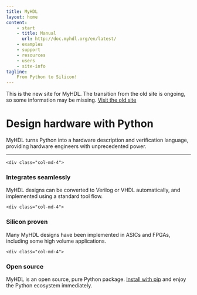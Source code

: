 ```yaml
---
title: MyHDL
layout: home
content:
    - start 
    - title: Manual
      url: http://doc.myhdl.org/en/latest/
    - examples
    - support
    - resources
    - users
    - site-info 
tagline:
    From Python to Silicon!
---
```


<div class="row text-center">
    <div class="col-md-6 col-md-offset-3">
<div class="alert-info">
This is the new site for MyHDL. The transition from
the old site is ongoing, so some information may be missing.
<a class="alert-link" href="http://www.myhdl.org">Visit the old site</a>
</div>
    </div>
</div>


<div class="row text-center">
    <div class="col-md-8 col-md-offset-2">
<h1> Design hardware with Python</h1>
<p class="lead">
MyHDL turns Python into a hardware description and verification
language, providing hardware engineers with unprecedented power.
</p>
    </div>
</div>

<hr class="half-rule">

<div class="row text-center">

    <div class="col-md-4">
<h3><i class="fa fa-cogs"></i> Integrates seamlessly</h3>
<p>
MyHDL designs can be converted to Verilog or VHDL automatically, and
implemented using a standard tool flow.
</p>  
    </div>

    <div class="col-md-4">
<h3><i class="fa fa-check-square-o"></i> Silicon proven</h3>
<p>
Many MyHDL designs have been implemented in ASICs and FPGAs,
including some high volume applications. 
</p>
    </div>

    <div class="col-md-4">
<h3><i class="fa fa-bitbucket"></i> Open source</h3>
<p>
MyHDL is an open source, pure Python package.  
<a href="start/installation.html">Install with pip</a>
and enjoy the Python ecosystem immediately. 
</p>
    </div>

</div>
